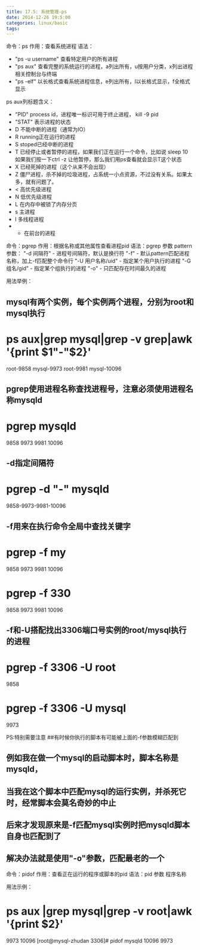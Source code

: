 ```yaml
---
title: 17.5: 系统管理-ps
date: 2014-12-26 19:5:00
categories: linux/basic
tags:
---
```

 
命令：ps
作用：查看系统进程 
语法：
* "ps -u username" 查看特定用户的所有进程
* "ps aux" 查看完整的系统运行的进程，a列出所有，u按用户分类，x列出进程相关控制台与终端
* "ps -elf" 以长格式查看系统进程信息，e列出所有，l以长格式显示，f全格式显示
 
ps aux列标题含义：
* "PID" process id，进程唯一标识可用于终止进程， kill -9 pid
* "STAT" 表示进程的状态
* D 不能中断的进程（通常为IO）
* R running正在运行的进程
* S stoped已经中断的进程
* T 已经停止或者暂停的进程，如果我们正在运行一个命令，比如说 sleep 10 如果我们按一下ctrl -z 让他暂停，那么我们用ps查看就会显示T这个状态
* X 已经死掉的进程（这个从来不会出现）
* Z 僵尸进程，杀不掉的垃圾进程，占系统一小点资源，不过没有关系。如果太多，就有问题了。
* < 高优先级进程
* N 低优先级进程
* L 在内存中被锁了内存分页
* s 主进程
* l 多线程进程
* + 在前台的进程
 
 
命令：pgrep
作用：根据名称或其他属性查看进程pid
语法：pgrep 参数 pattern
参数：
"-d 间隔符" - 进程号间隔符，默认是换行符 
"-f" - 默认pattern匹配进程名称，加上-f匹配整个命令行
"-U 用户名称/uid" - 指定某个用户执行的进程
"-G 组名/gid" - 指定某个组执行的进程
"-o" - 只匹配存在时间最久的进程
 
用法举例：
## mysql有两个实例，每个实例两个进程，分别为root和mysql执行
# ps aux|grep mysql|grep -v grep|awk '{print $1"-"$2}'
root-9858
mysql-9973
root-9981
mysql-10096
 
## pgrep使用进程名称查找进程号，注意必须使用进程名称mysqld
# pgrep mysqld
9858
9973
9981
10096
 
## -d指定间隔符
# pgrep -d "-" mysqld
9858-9973-9981-10096
 
## -f用来在执行命令全局中查找关键字
# pgrep -f my
9858
9973
9981
10096
# pgrep -f 330
9858
9973
9981
10096
 
## -f和-U搭配找出3306端口号实例的root/mysql执行的进程
# pgrep -f 3306 -U root
9858
# pgrep -f 3306 -U mysql
9973
 
PS:特别需要注意
##有时候你执行的脚本有可能被上面的-f参数模糊匹配到
## 例如我在做一个mysql的启动脚本时，脚本名称是mysqld，
## 当我在这个脚本中匹配mysql的运行实例，并杀死它时，经常脚本会莫名奇妙的中止
## 后来才发现原来是-f匹配mysql实例时把mysqld脚本自身也匹配到了
 
## 解决办法就是使用"-o"参数，匹配最老的一个 
 
命令：pidof
作用：查看正在运行的程序或脚本的pid
语法：pid 参数 程序名称
 
用法示例：
# ps aux |grep mysql|grep -v root|awk '{print $2}'
9973
10096
[root@mysql-zhudan 3306]# pidof mysqld
10096 9973 
